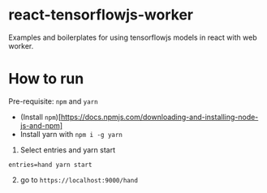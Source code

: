 # react-tensorflowjs-worker

Examples and boilerplates for using tensorflowjs models in react with web worker.


# How to run

Pre-requisite: `npm` and `yarn`
- (Install `npm`)[https://docs.npmjs.com/downloading-and-installing-node-js-and-npm]
- Install yarn with `npm i -g yarn`

1. Select entries and yarn start

```
entries=hand yarn start
```

2. go to `https://localhost:9000/hand`
